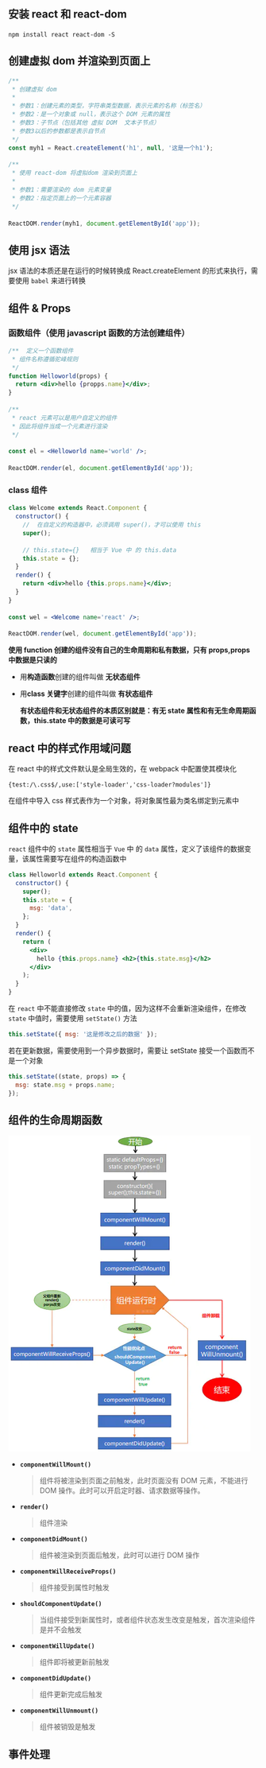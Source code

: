 ## 安装 react 和 react-dom

`npm install react react-dom -S`

## 创建虚拟 dom 并渲染到页面上

```javascript
/**
 * 创建虚拟 dom
 *
 * 参数1：创建元素的类型，字符串类型数据，表示元素的名称（标签名）
 * 参数2：是一个对象或 null，表示这个 DOM 元素的属性
 * 参数3：子节点（包括其他 虚拟 DOM  文本子节点）
 * 参数3以后的参数都是表示自节点
 */
const myh1 = React.createElement('h1', null, '这是一个h1');

/**
 * 使用 react-dom 将虚拟dom 渲染到页面上
 *
 * 参数1：需要渲染的 dom 元素变量
 * 参数2：指定页面上的一个元素容器
 */

ReactDOM.render(myh1, document.getElementById('app'));
```

## 使用 jsx 语法

jsx 语法的本质还是在运行的时候转换成 React.createElement 的形式来执行，需要使用 `babel` 来进行转换

## 组件 & Props

### 函数组件（使用 javascript 函数的方法创建组件）

```jsx
/**  定义一个函数组件
 * 组件名称遵循驼峰规则
 */
function Helloworld(props) {
  return <div>hello {propps.name}</div>;
}

/**
 * react 元素可以是用户自定义的组件
 * 因此将组件当成一个元素进行渲染
 */

const el = <Helloworld name='world' />;

ReactDOM.render(el, document.getElementById('app'));
```

### class 组件

```jsx
class Welcome extends React.Component {
  constructor() {
    //  在自定义的构造器中，必须调用 super()，才可以使用 this
    super();

    // this.state={}   相当于 Vue 中 的 this.data
    this.state = {};
  }
  render() {
    return <div>hello {this.props.name}</div>;
  }
}

const wel = <Welcome name='react' />;

ReactDOM.render(wel, document.getElementById('app'));
```

**使用 function 创建的组件没有自己的生命周期和私有数据，只有 props,props 中数据是只读的**

- 用**构造函数**创建的组件叫做 **无状态组件**
- 用**class 关键字**创建的组件叫做 **有状态组件**

  **有状态组件和无状态组件的本质区别就是：有无 state 属性和有无生命周期函数，this.state 中的数据是可读可写**

## react 中的样式作用域问题

在 react 中的样式文件默认是全局生效的，在 webpack 中配置使其模块化

```
{test:/\.css$/,use:['style-loader','css-loader?modules']}
```

在组件中导入 css 样式表作为一个对象，将对象属性最为类名绑定到元素中

## 组件中的 state

`react` 组件中的 `state` 属性相当于 `Vue` 中 的 `data` 属性，定义了该组件的数据变量，该属性需要写在组件的构造函数中

```jsx
class Helloworld extends React.Component {
  constructor() {
    super();
    this.state = {
      msg: 'data',
    };
  }
  render() {
    return (
      <div>
        hello {this.props.name} <h2>{this.state.msg}</h2>
      </div>
    );
  }
}
```

在 `react` 中不能直接修改 `state` 中的值，因为这样不会重新渲染组件，在修改 `state` 中值时，需要使用 `setState()` 方法

```jsx
this.setState({ msg: '这是修改之后的数据' });
```

若在更新数据，需要使用到一个异步数据时，需要让 setState 接受一个函数而不是一个对象

```jsx
this.setState((state, props) => {
  msg: state.msg + props.name;
});
```

## 组件的生命周期函数

![react生命周期](./imgs/react生命周期.png)

- **`componentWillMount()`**
  > 组件将被渲染到页面之前触发，此时页面没有 DOM 元素，不能进行 DOM 操作。此时可以开启定时器、请求数据等操作。

* **`render()`**
  > 组件渲染

- **`componentDidMount()`**
  > 组件被渲染到页面后触发，此时可以进行 DOM 操作

* **`componentWillReceiveProps()`**
  > 组件接受到属性时触发

- **`shouldComponentUpdate()`**
  > 当组件接受到新属性时，或者组件状态发生改变是触发，首次渲染组件是并不会触发

* **`componentWillUpdate()`**
  > 组件即将被更新前触发

- **`componentDidUpdate()`**
  > 组件更新完成后触发

* **`componentWillUnmount()`**
  > 组件被销毁是触发

## 事件处理
